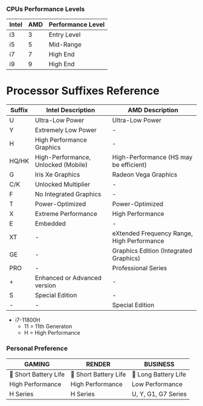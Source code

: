 ### CPUs Performance Levels
| Intel | AMD | Performance Level |
|-|-|-|
| i3 | 3 | Entry Level |
| i5 | 5 | Mid-Range |
| i7 | 7 | High End |
| i9 | 9 | High End |

# Processor Suffixes Reference

| Suffix  | Intel Description                                     | AMD Description                                      |
|---------|-------------------------------------------------------|-------------------------------------------------------|
| U       | Ultra-Low Power                                       | Ultra-Low Power                                       |
| Y       | Extremely Low Power                                   | -                                                     |
| H       | High Performance Graphics                             | -                                                     |
| HQ/HK   | High-Performance, Unlocked (Mobile)                   | High-Performance (HS may be efficient)                 |
| G       | Iris Xe Graphics                                      | Radeon Vega Graphics                                  |
| C/K     | Unlocked Multiplier                                   | -                                                     |
| F       | No Integrated Graphics                                | -                                                     |
| T       | Power-Optimized                                       | Power-Optimized                                       |
| X       | Extreme Performance                                   | High Performance                                      |
| E       | Embedded                                              | -                                                     |
| XT      | -                                                     | eXtended Frequency Range, High Performance            |
| GE      | -                                                     | Graphics Edition (Integrated Graphics)                |
| PRO     | -                                                     | Professional Series                                   |
| +       | Enhanced or Advanced version                          | -                                                     |
| S       | Special Edition                                       | -                                                     |
| -       | -                                                     | Special Edition                                       |

* i7-11800H
  * 11 = 11th Generaton
  * H = High Performance

### Personal Preference
| GAMING | RENDER | BUSINESS |
|-|-|-|
| 🪫 Short Battery Life | 🪫 Short Battery Life | 🔋 Long Battery Life |
| High Performance | High Performance | Low Performance |
| H Series | H Series | U, Y, G1, G7 Series |

